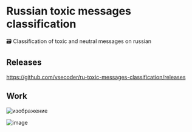 # Russian toxic messages classification
🗃 Classification of toxic and neutral messages on russian

## Releases

https://github.com/vsecoder/ru-toxic-messages-classification/releases

## Work

![изображение](https://user-images.githubusercontent.com/60792943/236213143-86d234c3-ff7b-4b95-b118-15b9a1838076.png)

![image](https://user-images.githubusercontent.com/60792943/236154673-ff0401f2-f508-4b2b-bc58-7913caa48b25.png)

